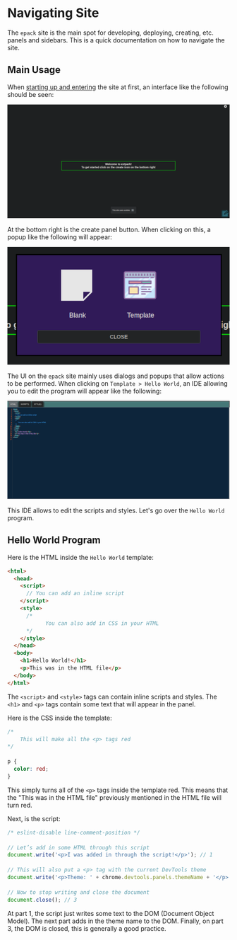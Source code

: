 # Navigating Site

The `epack` site is the main spot for developing, deploying, creating, etc. panels and sidebars. This is a quick documentation on how to navigate the site.

## Main Usage

When [starting up and entering](setup.md) the site at first, an interface like the following should be seen:

![Beginning Page](img/begin.png)

At the bottom right is the create panel button. When clicking on this, a popup like the following will appear:

![Create Popup](img/createPopup.png)

The UI on the `epack` site mainly uses dialogs and popups that allow actions to be performed.
When clicking on `Template > Hello World`, an IDE allowing you to edit the program will appear like the following:

![IDE](img/ide.png)

This IDE allows to edit the scripts and styles. Let's go over the `Hello World` program.

## Hello World Program

Here is the HTML inside the `Hello World` template:

```html
<html>
  <head>
    <script>
      // You can add an inline script
    </script>
    <style>
      /*
            You can also add in CSS in your HTML
      */
    </style>
  </head>
  <body>
    <h1>Hello World!</h1>
    <p>This was in the HTML file</p>
  </body>
</html>
```

The `<script>` and `<style>` tags can contain inline scripts and styles. The `<h1>` and `<p>` tags contain some text that will appear in the panel.

Here is the CSS inside the template:

```css
/*
    This will make all the <p> tags red
*/

p {
  color: red;
}
```

This simply turns all of the `<p>` tags inside the template red.
This means that the "This was in the HTML file" previously mentioned in the HTML file will turn red.

Next, is the script:

```javascript
/* eslint-disable line-comment-position */

// Let’s add in some HTML through this script
document.write('<p>I was added in through the script!</p>'); // 1

// This will also put a <p> tag with the current DevTools theme
document.write('<p>Theme: ' + chrome.devtools.panels.themeName + '</p>'); // 2

// Now to stop writing and close the document
document.close(); // 3
```

At part 1, the script just writes some text to the DOM (Document Object Model). The next part adds in the theme name to the DOM.
Finally, on part 3, the DOM is closed, this is generally a good practice.
